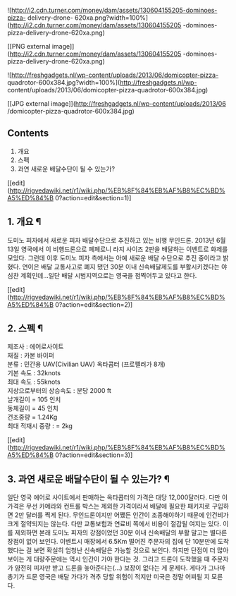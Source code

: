 ![http://i2.cdn.turner.com/money/dam/assets/130604155205-dominoes-pizza-
delivery-drone-
620xa.png?width=100%](http://i2.cdn.turner.com/money/dam/assets/130604155205
-dominoes-pizza-delivery-drone-620xa.png)

[[PNG external image]](http://i2.cdn.turner.com/money/dam/assets/130604155205
-dominoes-pizza-delivery-drone-620xa.png)

![http://freshgadgets.nl/wp-content/uploads/2013/06/domicopter-pizza-
quadrotor-600x384.jpg?width=100%](http://freshgadgets.nl/wp-
content/uploads/2013/06/domicopter-pizza-quadrotor-600x384.jpg)

[[JPG external image]](http://freshgadgets.nl/wp-content/uploads/2013/06
/domicopter-pizza-quadrotor-600x384.jpg)

## Contents

    

1. 개요 
2. 스펙 
3. 과연 새로운 배달수단이 될 수 있는가? 

[[edit](http://rigvedawiki.net/r1/wiki.php/%EB%8F%84%EB%AF%B8%EC%BD%A5%ED%84%B
0?action=edit&section=1)]

## 1. 개요 ¶

도미노 피자에서 새로운 피자 배달수단으로 추진하고 있는 비행 무인드론. 2013년 6월 13일 영국에서 이 비행드론으로 페페로니 라지 사이즈
2판을 배달하는 이벤트로 화제를 모았다. 그런데 이후 도미노 피자 측에서는 아예 새로운 배달 수단으로 추진 중이라고 밝혔다. 연이은 배달
교통사고로 폐지 됐던 30분 이내 신속배달제도를 부활시키겠다는 야심찬 계획인데...일단 배달 시범지역으로는 영국을 점찍어두고 있다고 한다.

  

[[edit](http://rigvedawiki.net/r1/wiki.php/%EB%8F%84%EB%AF%B8%EC%BD%A5%ED%84%B
0?action=edit&section=2)]

## 2. 스펙 ¶

제조사 : 에어로사이트  
재질 : 카본 바이퍼  
분류 : 민간용 UAV(Civilian UAV) 옥타콥터 (프로펠러가 8개)  
기본 속도 : 32knots  
최대 속도 : 55knots  
지상으로부터의 상승속도 : 분당 2000 ft  
날개길이 = 105 인치  
동체길이 = 45 인치  
건조중량 = 1.24Kg  
최대 적재시 중량 : = 2kg

  

[[edit](http://rigvedawiki.net/r1/wiki.php/%EB%8F%84%EB%AF%B8%EC%BD%A5%ED%84%B
0?action=edit&section=3)]

## 3. 과연 새로운 배달수단이 될 수 있는가? ¶

일단 영국 에어로 사이트에서 판매하는 옥타콥터의 가격은 대당 12,000달러다. 다만 이 가격은 무선 카메라와 컨트롤 박스는 제외한
가격이라서 배달에 필요한 패키지로 구입하면 2만 달러를 찍게 된다. 무인드론이지만 어쨌든 인간이 조종해야하기 때문에 인건비가 크게 절약되지는
않는다. 다만 교통보험과 연료비 쪽에서 비용이 절감될 여지는 있다. 이를 제외하면 본래 도미노 피자의 강점이었던 30분 이내 신속배달의 부활
말고는 별다른 장점이 없어 보인다. 이벤트시 매장에서 6.5Km 떨어진 주문자의 집에 단 10분만에 도착했다는 걸 보면 확실히 엄청난
신속배달은 가능할 것으로 보인다. 하지만 단점이 더 많아 보이는 게 대량주문에는 역시 인간이 가야 한다는 것. 그리고 드론이 도착했을 때
주문자가 얌전히 피자만 받고 드론을 놓아준다는(...) 보장이 없다는 게 문제다. 게다가 그나마 총기가 드문 영국은 배달 가다가 격추 당할
위험이 적지만 미국은 정말 어찌될 지 모른다.

